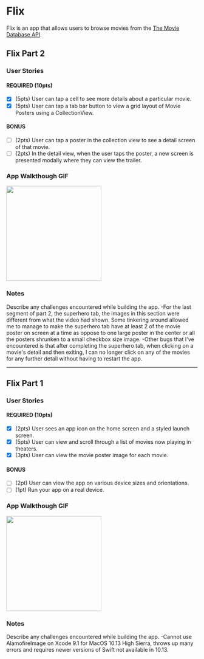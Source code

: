 # Flix

Flix is an app that allows users to browse movies from the [The Movie Database API](http://docs.themoviedb.apiary.io/#).

## Flix Part 2

### User Stories

#### REQUIRED (10pts)
- [X] (5pts) User can tap a cell to see more details about a particular movie.
- [X] (5pts) User can tap a tab bar button to view a grid layout of Movie Posters using a CollectionView.

#### BONUS
- [ ] (2pts) User can tap a poster in the collection view to see a detail screen of that movie.
- [ ] (2pts) In the detail view, when the user taps the poster, a new screen is presented modally where they can view the trailer.

### App Walkthough GIF

<img src='https://imgur.com/V8GquJl.gif' width=250><br>

### Notes
Describe any challenges encountered while building the app.
-For the last segment of part 2, the superhero tab, the images in this section were different from what the video had shown. Some tinkering around allowed me to manage to make the superhero tab have at least 2 of the movie poster on screen at a time as oppose to one large poster in the center or all the posters shrunken to a small checkbox size image.
-Other bugs that I've encountered is that after completing the superhero tab, when clicking on a movie's detail and then exiting, I can no longer click on any of the movies for any further detail without having to restart the app.

---

## Flix Part 1

### User Stories

#### REQUIRED (10pts)
- [X] (2pts) User sees an app icon on the home screen and a styled launch screen.
- [X] (5pts) User can view and scroll through a list of movies now playing in theaters.
- [X] (3pts) User can view the movie poster image for each movie.

#### BONUS
- [ ] (2pt) User can view the app on various device sizes and orientations.
- [ ] (1pt) Run your app on a real device.

### App Walkthough GIF

<img src='https://i.imgur.com/Y4F5fa2.gif' width=250><br>

### Notes
Describe any challenges encountered while building the app.
-Cannot use AlamofireImage on Xcode 9.1 for MacOS 10.13 High Sierra, throws up many errors and requires newer versions of Swift not available in 10.13.

